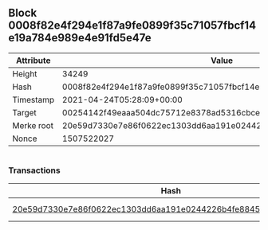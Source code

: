 ## Block 0008f82e4f294e1f87a9fe0899f35c71057fbcf14e19a784e989e4e91fd5e47e

Attribute | Value
--- | ---
Height | 34249
Hash | 0008f82e4f294e1f87a9fe0899f35c71057fbcf14e19a784e989e4e91fd5e47e
Timestamp | 2021-04-24T05:28:09+00:00
Target | 00254142f49eaaa504dc75712e8378ad5316cbcead634704b3734b6271167cc4
Merke root | 20e59d7330e7e86f0622ec1303dd6aa191e0244226b4fe88456d1e94eed499de
Nonce | 1507522027

```

```

### Transactions

Hash | Amount
--- | ---
[20e59d7330e7e86f0622ec1303dd6aa191e0244226b4fe88456d1e94eed499de](20e59d7330e7e86f0622ec1303dd6aa191e0244226b4fe88456d1e94eed499de.md) | 10.00000000 SKEPTI 
